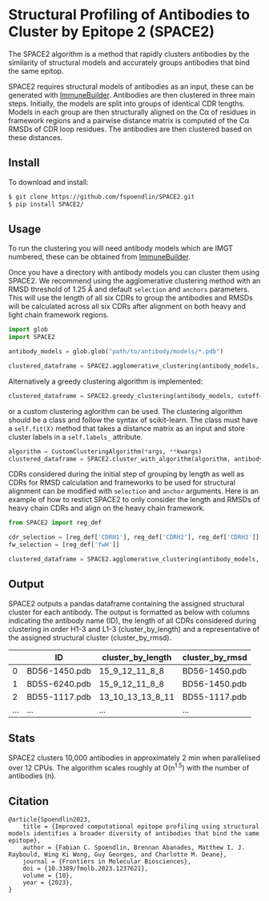 # Structural Profiling of Antibodies to Cluster by Epitope 2 (SPACE2)

The SPACE2 algorithm is a method that rapidly clusters antibodies by the similarity of structural models and accurately groups antibodies that bind the same epitop.

SPACE2 requires structural models of antibodies as an input, these can be generated with <a href="https://github.com/brennanaba/ImmuneBuilder">ImmuneBuilder</a>. Antibodies are then clustered in three main steps. Initially, the models are split into groups of identical CDR lengths. Models in each group are then structurally aligned on the Cα of residues in framework regions and a pairwise distance matrix is computed of the Cα RMSDs of CDR loop residues. The antibodies are then clustered based on these distances.

## Install

To download and install:

```bash
$ git clone https://github.com/fspoendlin/SPACE2.git
$ pip install SPACE2/
```

## Usage

To run the clustering you will need antibody models which are IMGT numbered, these can be obtained from <a href="https://github.com/brennanaba/ImmuneBuilder">ImmuneBuilder</a>.

Once you have a directory with antibody models you can cluster them using SPACE2. We recommend using the agglomerative clustering method with an RMSD threshold of 1.25 Å and default `selection` and `anchors` parameters. This will use the length of all six CDRs to group the antibodies and RMSDs will be calculated across all six CDRs after alignment on both heavy and light chain framework regions.

```python
import glob
import SPACE2

antibody_models = glob.glob("path/to/antibody/models/*.pdb")

clustered_dataframe = SPACE2.agglomerative_clustering(antibody_models, cutoff=1.25)
```

Alternatively a greedy clustering algorithm is implemented:

```python
clustered_dataframe = SPACE2.greedy_clustering(antibody_models, cutoff=1.25)
```

or a custom clustering aglorithm can be used. The clustering algorithm should be a class and follow the syntax of scikit-learn. The class must have a `self.fit(X)` method that takes a distance matrix as an input and store cluster labels in a `self.labels_` attribute.

```python
algorithm = CustomClusteringAlgorithm(*args, **kwargs)
clustered_dataframe = SPACE2.cluster_with_algorithm(algorithm, antibody_models)
```

CDRs considered during the initial step of grouping by length as well as CDRs for RMSD calculation and frameworks to be used for structural alignment can be modified with `selection` and `anchor` arguments. Here is an example of how to restict SPACE2 to only consider the length and RMSDs of heavy chain CDRs and align on the heavy chain framework.

```python
from SPACE2 import reg_def

cdr_selection = [reg_def['CDRH1'], reg_def['CDRH2'], reg_def['CDRH3']]
fw_selection = [reg_def['fwH']]

clustered_dataframe = SPACE2.agglomerative_clustering(antibody_models, selection=cdr_selection, anchors=fw_selection, cutoff=1.25)
```

## Output

SPACE2 outputs a pandas dataframe containing the assigned structural cluster for each antibody. The output is formatted as below with columns indicating the antibody name (ID), the length of all CDRs considered during clustering in order H1-3 and L1-3 (cluster_by_length) and a representative of the assigned structural cluster (cluster_by_rmsd). 

<div align="center">

| | ID | cluster_by_length | cluster_by_rmsd |
| --- | --- | --- | --- |
| 0 | BD56-1450.pdb | 15_9_12_11_8_8 | BD56-1450.pdb |
| 1 | BD55-6240.pdb | 15_9_12_11_8_8 | BD56-1450.pdb |
| 2 | BD55-1117.pdb | 13_10_13_13_8_11 | BD55-1117.pdb |
| ... | ... | ... | ... |
 
</div>

## Stats

SPACE2 clusters 10,000 antibodies in approximately 2 min when parallelised over 12 CPUs. The algorithm scales roughly
at O(n<sup>1.5</sup>) with the number of antibodies (n). 

## Citation

```
@article{Spoendlin2023,
	title = {Improved computational epitope profiling using structural models identifies a broader diversity of antibodies that bind the same epitope},
	author = {Fabian C. Spoendlin, Brennan Abanades, Matthew I. J. Raybould, Wing Ki Wong, Guy Georges, and Charlotte M. Deane},
	journal = {Frontiers in Molecular Biosciences},
	doi = {10.3389/fmolb.2023.1237621},
	volume = {10},
	year = {2023},
}
```

